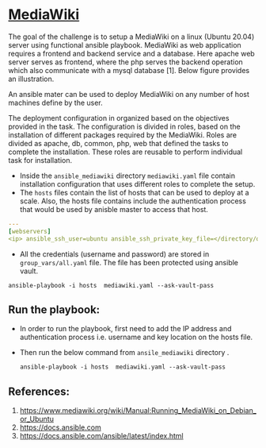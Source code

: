 
# [MediaWiki](#mediawiki)

The goal of the challenge is to setup a MediaWiki on a linux (Ubuntu 20.04) server using functional ansible playbook. MediaWiki as web application requires a frontend and backend service and a database. Here apache web server serves as frontend, where the php serves the backend operation which also communicate with a mysql database [1]. Below figure provides an illustration. 




An ansible mater can be used to deploy MediaWiki on any number of host machines define by the user. 
 

The deployment configuration in organized based on the objectives provided in the task. The configuration is divided in roles, based on the installation of different packages required by the MediaWiki. Roles are divided as apache, db, common, php, web that defined the tasks to complete the installation. These roles are reusable to perform individual task for installation. 


-	Inside the `ansible_mediawiki` directory `mediawiki.yaml` file contain installation configuration that uses different roles to complete the setup. 
-	The `hosts` files contain the list of hosts that can be used to deploy at a scale. Also, the hosts file contains include the authentication process that would be used by anisble master to access that host. 

  ```yaml
  ---
  [webservers]
  <ip> ansible_ssh_user=ubuntu ansible_ssh_private_key_file=</directory/of/key.pem>
  ```

-	All the credentials (username and password) are stored in `group_vars/all.yaml` file. The file has been protected using ansible vault. 

  ```ansible-playbook -i hosts  mediawiki.yaml --ask-vault-pass```


## Run the playbook:
-	In order to run the playbook, first need to add the IP address and authentication process i.e. username and key location on the hosts file. 
-	Then run the below command from  `ansile_mediawiki` directory .

    `ansible-playbook -i hosts  mediawiki.yaml --ask-vault-pass`


## References:
1.	https://www.mediawiki.org/wiki/Manual:Running_MediaWiki_on_Debian_or_Ubuntu
2.	https://docs.ansible.com
3.	https://docs.ansible.com/ansible/latest/index.html
